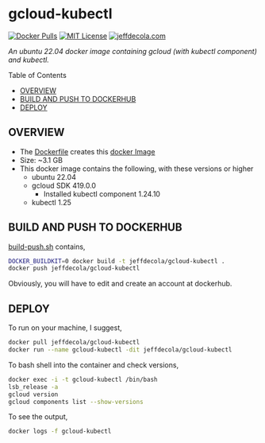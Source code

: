 # gcloud-kubectl

[![Docker Pulls](https://badgen.net/docker/pulls/jeffdecola/gcloud-kubectl?icon=docker&label=pulls)](https://hub.docker.com/r/jeffdecola/gcloud-kubectl)
[![MIT License](http://img.shields.io/:license-mit-blue.svg)](http://jeffdecola.mit-license.org)
[![jeffdecola.com](https://img.shields.io/badge/website-jeffdecola.com-blue)](https://jeffdecola.com)

 _An ubuntu 22.04 docker image containing gcloud (with kubectl component)
 and kubectl._

Table of Contents

* [OVERVIEW](https://github.com/JeffDeCola/my-docker-image-builds/tree/master/images/gcloud-kubectl#overview)
* [BUILD AND PUSH TO DOCKERHUB](https://github.com/JeffDeCola/my-docker-image-builds/tree/master/images/gcloud-kubectl#build-and-push-to-dockerhub)
* [DEPLOY](https://github.com/JeffDeCola/my-docker-image-builds/tree/master/images/gcloud-kubectl#deploy)

## OVERVIEW

* The
  [Dockerfile](https://github.com/JeffDeCola/my-docker-image-builds/blob/master/images/gcloud-kubectl/Dockerfile)
  creates this
  [docker Image](https://hub.docker.com/r/jeffdecola/gcloud-kubectl)
* Size: ~3.1 GB
* This docker image contains the following, with these versions or higher
  * ubuntu 22.04
  * gcloud SDK 419.0.0
    * Installed kubectl component 1.24.10
  * kubectl 1.25

## BUILD AND PUSH TO DOCKERHUB

[build-push.sh](https://github.com/JeffDeCola/my-docker-image-builds/blob/master/images/gcloud-kubectl/build-push.sh)
contains,

```bash
DOCKER_BUILDKIT=0 docker build -t jeffdecola/gcloud-kubectl .
docker push jeffdecola/gcloud-kubectl
```

Obviously, you will have to edit and create an account at dockerhub.

## DEPLOY

To run on your machine, I suggest,

```bash
docker pull jeffdecola/gcloud-kubectl
docker run --name gcloud-kubectl -dit jeffdecola/gcloud-kubectl
```

To bash shell into the container and check versions,

```bash
docker exec -i -t gcloud-kubectl /bin/bash
lsb_release -a
gcloud version
gcloud components list --show-versions
```

To see the output,

```bash
docker logs -f gcloud-kubectl
```
